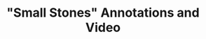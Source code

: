 ---
layout: manifest
title: '"Small Stones" Annotations and Video'
manifest_name: "-small-stones-video"

---